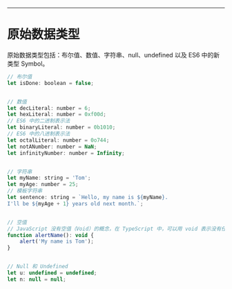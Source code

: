 [title]: # (Typescript文档笔记)
[date]: # (2019-10-13 &nbsp; 22:15:42)
[categories]: # (Typescript)
[description]: # ()
[image]: # (https://i.loli.net/2020/04/10/hwr6LAyOuk3lXWS.png)

---

# 原始数据类型

原始数据类型包括：布尔值、数值、字符串、null、undefined 以及 ES6 中的新类型 Symbol。

```javascript
// 布尔值
let isDone: boolean = false;


// 数值
let decLiteral: number = 6;
let hexLiteral: number = 0xf00d;
// ES6 中的二进制表示法
let binaryLiteral: number = 0b1010;
// ES6 中的八进制表示法
let octalLiteral: number = 0o744;
let notANumber: number = NaN;
let infinityNumber: number = Infinity;


// 字符串
let myName: string = 'Tom';
let myAge: number = 25;
// 模板字符串
let sentence: string = `Hello, my name is ${myName}.
I'll be ${myAge + 1} years old next month.`;


// 空值
// JavaScript 没有空值（Void）的概念，在 TypeScript 中，可以用 void 表示没有任何返回值的函数
function alertName(): void {
    alert('My name is Tom');
}


// Null 和 Undefined
let u: undefined = undefined;
let n: null = null;
```